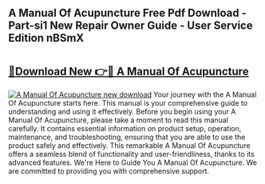 ## A Manual Of Acupuncture Free Pdf Download - Part-si1 New Repair Owner Guide - User Service Edition nBSmX

# <h2><a href="http://bc36808.oget.top/?id=A+Manual+Of+Acupuncture">🔗Download New 👉🔴 A Manual Of Acupuncture</a></h2>

[![A Manual Of Acupuncture new download](https://i.imgur.com/5g1atiW.png)](http://bc36808.oget.top/?id=A+Manual+Of+Acupuncture)
Your journey with the A Manual Of Acupuncture starts here. This manual is your comprehensive guide to understanding and using it effectively. Before you begin using your A Manual Of Acupuncture, please take a moment to read this manual carefully. It contains essential information on product setup, operation, maintenance, and troubleshooting, ensuring that you are able to use the product safely and effectively. This remarkable A Manual Of Acupuncture offers a seamless blend of functionality and user-friendliness, thanks to its advanced features. We're Here to Guide You A Manual Of Acupuncture. We are committed to providing you with comprehensive support.
